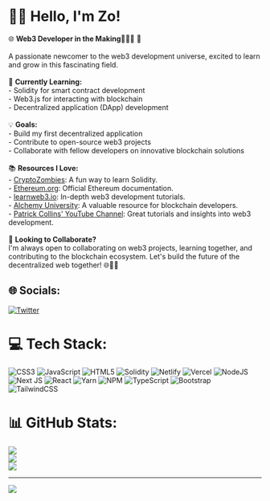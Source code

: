 # 👋🏾 Hello, I'm Zo!
🌐 **Web3 Developer in the Making👨🏾‍💻** 🚀<br><br>A passionate newcomer to the web3 development universe, excited to learn and grow in this fascinating field.<br><br>🧠 **Currently Learning:**<br>- Solidity for smart contract development<br>- Web3.js for interacting with blockchain<br>- Decentralized application (DApp) development<br><br>💡 **Goals:**<br>- Build my first decentralized application<br>- Contribute to open-source web3 projects<br>- Collaborate with fellow developers on innovative blockchain solutions<br><br>📚 **Resources I Love:**<br>- [CryptoZombies](https://cryptozombies.io/): A fun way to learn Solidity.<br>- [Ethereum.org](https://ethereum.org/): Official Ethereum documentation.<br>- [learnweb3.io](https://learnweb3.io/): In-depth web3 development tutorials.<br>- [Alchemy University](https://alchemy.com/): A valuable resource for blockchain developers.<br>- [Patrick Collins' YouTube Channel](https://www.youtube.com/@PatrickAlphaC): Great tutorials and insights into web3 development.<br><br>🌟 **Looking to Collaborate?**<br>I'm always open to collaborating on web3 projects, learning together, and contributing to the blockchain ecosystem. Let's build the future of the decentralized web together! 🌐🔗🚀


## 🌐 Socials:
[![Twitter](https://img.shields.io/badge/Twitter-%231DA1F2.svg?logo=Twitter&logoColor=white)](https://twitter.com/ZoLyons) 

# 💻 Tech Stack:
![CSS3](https://img.shields.io/badge/css3-%231572B6.svg?style=plastic&logo=css3&logoColor=white) ![JavaScript](https://img.shields.io/badge/javascript-%23323330.svg?style=plastic&logo=javascript&logoColor=%23F7DF1E) ![HTML5](https://img.shields.io/badge/html5-%23E34F26.svg?style=plastic&logo=html5&logoColor=white) ![Solidity](https://img.shields.io/badge/Solidity-%23363636.svg?style=plastic&logo=solidity&logoColor=white) ![Netlify](https://img.shields.io/badge/netlify-%23000000.svg?style=plastic&logo=netlify&logoColor=#00C7B7) ![Vercel](https://img.shields.io/badge/vercel-%23000000.svg?style=plastic&logo=vercel&logoColor=white) ![NodeJS](https://img.shields.io/badge/node.js-6DA55F?style=plastic&logo=node.js&logoColor=white) ![Next JS](https://img.shields.io/badge/Next-black?style=plastic&logo=next.js&logoColor=white) ![React](https://img.shields.io/badge/react-%2320232a.svg?style=plastic&logo=react&logoColor=%2361DAFB) ![Yarn](https://img.shields.io/badge/yarn-%232C8EBB.svg?style=plastic&logo=yarn&logoColor=white) ![NPM](https://img.shields.io/badge/NPM-%23000000.svg?style=plastic&logo=npm&logoColor=white) ![TypeScript](https://img.shields.io/badge/typescript-%23007ACC.svg?style=plastic&logo=typescript&logoColor=white) ![Bootstrap](https://img.shields.io/badge/bootstrap-%23563D7C.svg?style=plastic&logo=bootstrap&logoColor=white) ![TailwindCSS](https://img.shields.io/badge/tailwindcss-%2338B2AC.svg?style=plastic&logo=tailwind-css&logoColor=white)
# 📊 GitHub Stats:
![](https://github-readme-stats.vercel.app/api?username=Zo-L&theme=dark&hide_border=false&include_all_commits=true&count_private=true)<br/>
![](https://github-readme-streak-stats.herokuapp.com/?user=Zo-L&theme=dark&hide_border=false)<br/>
![](https://github-readme-stats.vercel.app/api/top-langs/?username=Zo-L&theme=dark&hide_border=false&include_all_commits=true&count_private=true&layout=compact)

---
[![](https://visitcount.itsvg.in/api?id=Zo-L&icon=2&color=0)](https://visitcount.itsvg.in)

<!-- Proudly created with GPRM ( https://gprm.itsvg.in ) -->
